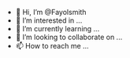 - 👋 Hi, I’m @Fayolsmith
- 👀 I’m interested in ...
- 🌱 I’m currently learning ...
- 💞️ I’m looking to collaborate on ...
- 📫 How to reach me ...

<!---
Fayolsmith/Fayolsmith is a ✨ special ✨ repository because its `README.md` (this file) appears on your GitHub profile.
You can click the Preview link to take a look at your changes.
--->
